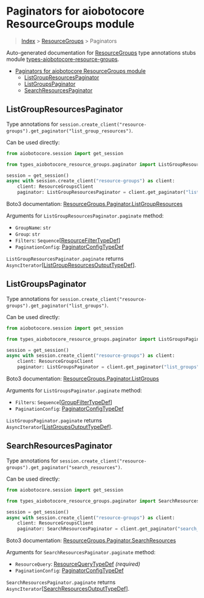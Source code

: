 <a id="paginators-for-aiobotocore-resourcegroups-module"></a>

# Paginators for aiobotocore ResourceGroups module

> [Index](../README.md) > [ResourceGroups](./README.md) > Paginators

Auto-generated documentation for
[ResourceGroups](https://boto3.amazonaws.com/v1/documentation/api/latest/reference/services/resource-groups.html#ResourceGroups)
type annotations stubs module
[types-aiobotocore-resource-groups](https://pypi.org/project/types-aiobotocore-resource-groups/).

- [Paginators for aiobotocore ResourceGroups module](#paginators-for-aiobotocore-resourcegroups-module)
  - [ListGroupResourcesPaginator](#listgroupresourcespaginator)
  - [ListGroupsPaginator](#listgroupspaginator)
  - [SearchResourcesPaginator](#searchresourcespaginator)

<a id="listgroupresourcespaginator"></a>

## ListGroupResourcesPaginator

Type annotations for
`session.create_client("resource-groups").get_paginator("list_group_resources")`.

Can be used directly:

```python
from aiobotocore.session import get_session

from types_aiobotocore_resource_groups.paginator import ListGroupResourcesPaginator

session = get_session()
async with session.create_client("resource-groups") as client:
    client: ResourceGroupsClient
    paginator: ListGroupResourcesPaginator = client.get_paginator("list_group_resources")
```

Boto3 documentation:
[ResourceGroups.Paginator.ListGroupResources](https://boto3.amazonaws.com/v1/documentation/api/latest/reference/services/resource-groups.html#ResourceGroups.Paginator.ListGroupResources)

Arguments for `ListGroupResourcesPaginator.paginate` method:

- `GroupName`: `str`
- `Group`: `str`
- `Filters`:
  `Sequence`\[[ResourceFilterTypeDef](./type_defs.md#resourcefiltertypedef)\]
- `PaginationConfig`:
  [PaginatorConfigTypeDef](./type_defs.md#paginatorconfigtypedef)

`ListGroupResourcesPaginator.paginate` returns
`AsyncIterator`\[[ListGroupResourcesOutputTypeDef](./type_defs.md#listgroupresourcesoutputtypedef)\].

<a id="listgroupspaginator"></a>

## ListGroupsPaginator

Type annotations for
`session.create_client("resource-groups").get_paginator("list_groups")`.

Can be used directly:

```python
from aiobotocore.session import get_session

from types_aiobotocore_resource_groups.paginator import ListGroupsPaginator

session = get_session()
async with session.create_client("resource-groups") as client:
    client: ResourceGroupsClient
    paginator: ListGroupsPaginator = client.get_paginator("list_groups")
```

Boto3 documentation:
[ResourceGroups.Paginator.ListGroups](https://boto3.amazonaws.com/v1/documentation/api/latest/reference/services/resource-groups.html#ResourceGroups.Paginator.ListGroups)

Arguments for `ListGroupsPaginator.paginate` method:

- `Filters`:
  `Sequence`\[[GroupFilterTypeDef](./type_defs.md#groupfiltertypedef)\]
- `PaginationConfig`:
  [PaginatorConfigTypeDef](./type_defs.md#paginatorconfigtypedef)

`ListGroupsPaginator.paginate` returns
`AsyncIterator`\[[ListGroupsOutputTypeDef](./type_defs.md#listgroupsoutputtypedef)\].

<a id="searchresourcespaginator"></a>

## SearchResourcesPaginator

Type annotations for
`session.create_client("resource-groups").get_paginator("search_resources")`.

Can be used directly:

```python
from aiobotocore.session import get_session

from types_aiobotocore_resource_groups.paginator import SearchResourcesPaginator

session = get_session()
async with session.create_client("resource-groups") as client:
    client: ResourceGroupsClient
    paginator: SearchResourcesPaginator = client.get_paginator("search_resources")
```

Boto3 documentation:
[ResourceGroups.Paginator.SearchResources](https://boto3.amazonaws.com/v1/documentation/api/latest/reference/services/resource-groups.html#ResourceGroups.Paginator.SearchResources)

Arguments for `SearchResourcesPaginator.paginate` method:

- `ResourceQuery`: [ResourceQueryTypeDef](./type_defs.md#resourcequerytypedef)
  *(required)*
- `PaginationConfig`:
  [PaginatorConfigTypeDef](./type_defs.md#paginatorconfigtypedef)

`SearchResourcesPaginator.paginate` returns
`AsyncIterator`\[[SearchResourcesOutputTypeDef](./type_defs.md#searchresourcesoutputtypedef)\].
